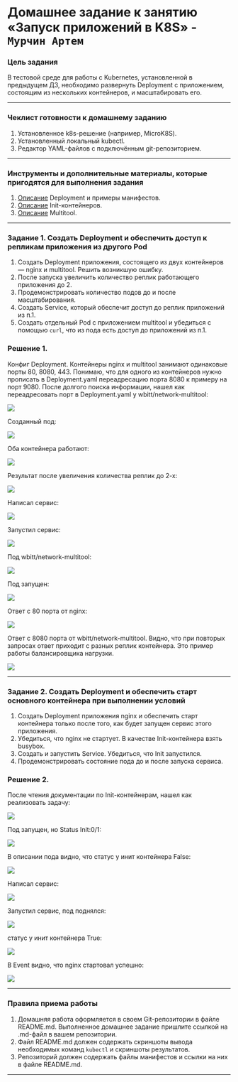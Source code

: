 # Домашнее задание к занятию «Запуск приложений в K8S» - `Мурчин Артем`

### Цель задания

В тестовой среде для работы с Kubernetes, установленной в предыдущем ДЗ, необходимо развернуть Deployment с приложением, состоящим из нескольких контейнеров, и масштабировать его.

------

### Чеклист готовности к домашнему заданию

1. Установленное k8s-решение (например, MicroK8S).
2. Установленный локальный kubectl.
3. Редактор YAML-файлов с подключённым git-репозиторием.

------

### Инструменты и дополнительные материалы, которые пригодятся для выполнения задания

1. [Описание](https://kubernetes.io/docs/concepts/workloads/controllers/deployment/) Deployment и примеры манифестов.
2. [Описание](https://kubernetes.io/docs/concepts/workloads/pods/init-containers/) Init-контейнеров.
3. [Описание](https://github.com/wbitt/Network-MultiTool) Multitool.

------

### Задание 1. Создать Deployment и обеспечить доступ к репликам приложения из другого Pod

1. Создать Deployment приложения, состоящего из двух контейнеров — nginx и multitool. Решить возникшую ошибку.
2. После запуска увеличить количество реплик работающего приложения до 2.
3. Продемонстрировать количество подов до и после масштабирования.
4. Создать Service, который обеспечит доступ до реплик приложений из п.1.
5. Создать отдельный Pod с приложением multitool и убедиться с помощью `curl`, что из пода есть доступ до приложений из п.1.

### Решение 1.

Конфиг Deployment. Контейнеры nginx и multitool занимают одинаковые порты 80, 8080, 443. Понимаю, что для одного из контейнеров нужно прописать в Deployment.yaml переадресацию порта 8080 к примеру на порт 9080. После долгого поиска информации, нашел как переадресовать порт в Deployment.yaml у wbitt/network-multitool:

![](https://github.com/artmur1/22-03-K8S/blob/main/img/22-03-01-01.png)

Созданный под:

![](https://github.com/artmur1/22-03-K8S/blob/main/img/22-03-01-02.png)

Оба контейнера работают:

![](https://github.com/artmur1/22-03-K8S/blob/main/img/22-03-01-03.png)

Результат после увеличения количества реплик до 2-х:

![](https://github.com/artmur1/22-03-K8S/blob/main/img/22-03-01-04.png)

Написал сервис:

![](https://github.com/artmur1/22-03-K8S/blob/main/img/22-03-01-05.png)

Запустил сервис:

![](https://github.com/artmur1/22-03-K8S/blob/main/img/22-03-01-06.png)

Под wbitt/network-multitool:

![](https://github.com/artmur1/22-03-K8S/blob/main/img/22-03-01-07.png)

Под запущен:

![](https://github.com/artmur1/22-03-K8S/blob/main/img/22-03-01-08.png)

Ответ с 80 порта от nginx:

![](https://github.com/artmur1/22-03-K8S/blob/main/img/22-03-01-09.png)

Ответ с 8080 порта от wbitt/network-multitool. Видно, что при повторых запросах ответ приходит с разных реплик контейнера. Это пример работы балансировщика нагрузки.

![](https://github.com/artmur1/22-03-K8S/blob/main/img/22-03-01-10.png)


------

### Задание 2. Создать Deployment и обеспечить старт основного контейнера при выполнении условий

1. Создать Deployment приложения nginx и обеспечить старт контейнера только после того, как будет запущен сервис этого приложения.
2. Убедиться, что nginx не стартует. В качестве Init-контейнера взять busybox.
3. Создать и запустить Service. Убедиться, что Init запустился.
4. Продемонстрировать состояние пода до и после запуска сервиса.

### Решение 2.

После чтения документации по Init-контейнерам, нашел как реализовать задачу:

![](https://github.com/artmur1/22-03-K8S/blob/main/img/22-03-02-01.png)

Под запущен, но Status Init:0/1:

![](https://github.com/artmur1/22-03-K8S/blob/main/img/22-03-02-02.png)

В описании пода видно, что статус у инит контейнера False:

![](https://github.com/artmur1/22-03-K8S/blob/main/img/22-03-02-03.png)

Написал сервис:

![](https://github.com/artmur1/22-03-K8S/blob/main/img/22-03-02-04.png)

Запустил сервис, под поднялся:

![](https://github.com/artmur1/22-03-K8S/blob/main/img/22-03-02-05.png)

статус у инит контейнера True:

![](https://github.com/artmur1/22-03-K8S/blob/main/img/22-03-02-06.png)

В Event видно, что nginx стартовал успешно:

![](https://github.com/artmur1/22-03-K8S/blob/main/img/22-03-02-07.png)

------

### Правила приема работы

1. Домашняя работа оформляется в своем Git-репозитории в файле README.md. Выполненное домашнее задание пришлите ссылкой на .md-файл в вашем репозитории.
2. Файл README.md должен содержать скриншоты вывода необходимых команд `kubectl` и скриншоты результатов.
3. Репозиторий должен содержать файлы манифестов и ссылки на них в файле README.md.

------
